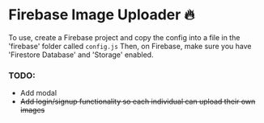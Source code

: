 # Firebase Image Uploader 🔥

To use, create a Firebase project and copy the config into a file in the 'firebase' folder called `config.js`
Then, on Firebase, make sure you have 'Firestore Database' and 'Storage' enabled.

### TODO:

- Add modal
- ~~Add login/signup functionality so each individual can upload their own images~~











